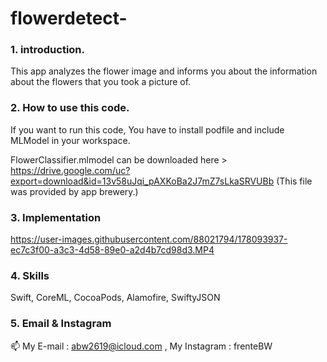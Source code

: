 # flowerdetect-
### 1. introduction. 

This app analyzes the flower image and informs you about the information about the flowers that you took a picture of.


### 2. How to use this code. 

If you want to run this code, You have to install podfile and include MLModel in your workspace.  

FlowerClassifier.mlmodel can be downloaded here > https://drive.google.com/uc?export=download&id=13v58uJqi_pAXKoBa2J7mZ7sLkaSRVUBb (This file was provided by app brewery.)


### 3. Implementation

https://user-images.githubusercontent.com/88021794/178093937-ec7c3f00-a3c3-4d58-89e0-a2d4b7cd98d3.MP4 


### 4. Skills

Swift, CoreML, CocoaPods, Alamofire, SwiftyJSON


### 5. Email & Instagram

📫 My E-mail : abw2619@icloud.com , My Instagram : frenteBW
